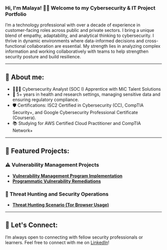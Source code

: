 ### Hi, I'm Malaya! 👋🏾 Welcome to my Cybersecurity & IT Project Portfolio

I’m a technology professional with over a decade of experience in customer-facing roles across public and private sectors. I bring a unique blend of empathy, adaptability, and analytical thinking to cybersecurity. I thrive in dynamic environments where data-informed decisions and cross-functional collaboration are essential. My strength lies in analyzing complex information and working collaboratively with teams to help strengthen security posture and build resilience.

---

## 🌺 About me:
- 👩🏾‍💻 Cybersecurity Analyst (SOC I) Apprentice with MiC Talent Solutions
- 🏥 5+ years in health and research settings, managing sensitive data and ensuring regulatory compliance.
- 🛡️ Certifications: ISC2 Certified in Cybersecurity (CC), CompTIA Security+, and Google Cybersecurity Professional Certificate (Coursera).
- 📚 Studying for AWS Certified Cloud Practitioner and CompTIA Network+ 

---

## 🎯 Featured Projects:
 
### ⚠️ Vulnerability Management Projects

- **[Vulnerability Management Program Implementation](https://github.com/)**
- **[Programmatic Vulnerability Remediations](https://github.com/)**

### 🚨 Threat Hunting and Security Operations

- **[Threat Hunting Scenario (Tor Browser Usage)](https://github.com/)**

---

## 💬 Let's Connect:

I’m always open to connecting with fellow security professionals or learners. Feel free to connect with me on [LinkedIn](https://www.linkedin.com/in/malaya-m/)!
